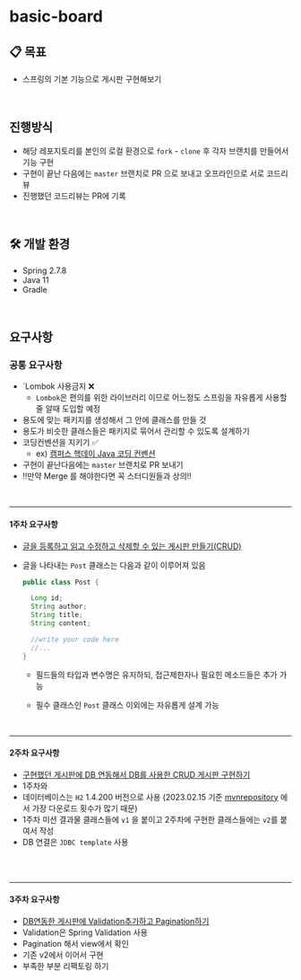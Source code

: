 # basic-board

## 📋 목표 
- 스프링의 기본 기능으로 게시판 구현해보기

<br>

## 진행방식
- 해당 레포지토리를 본인의 로컬 환경으로 `fork` - `clone` 후 각자 브랜치를 만들어서 기능 구현
- 구현이 끝난 다음에는 `master` 브랜치로 PR 으로 보내고 오프라인으로 서로 코드리뷰
- 진행했던 코드리뷰는 PR에 기록

<br>

## 🛠️ 개발 환경
- Spring 2.7.8
- Java 11
- Gradle

<br>

## 요구사항

### 공통 요구사항

- `Lombok 사용금지 ❌
  - `Lombok`은 편의를 위한 라이브러리 이므로 어느정도 스프링을 자유롭게 사용할 줄 알때 도입할  예정
-  용도에 맞는 패키지를 생성해서 그 안에 클래스를 만들 것
- 용도가 비슷한 클래스들은 패키지로 묶어서 관리할 수 있도록 설계하기
- 코딩컨벤션을 지키기 ✅
  - ex) [캠퍼스 핵데이 Java 코딩 컨벤션](https://naver.github.io/hackday-conventions-java/)
- 구현이 끝난다음에는 `master` 브랜치로 PR 보내기
- ‼️만약 Merge 를 해야한다면 꼭 스터디원들과 상의‼️


<br>
<hr>

#### 1주차 요구사항

- <u>글을 등록하고 읽고 수정하고 삭제할 수 있는 게시판 만들기(CRUD)</u>
- 글을 나타내는 `Post` 클래스는 다음과 같이 이루어져 있음

  ```java
  public class Post {

    Long id;
    String author;
    String title;
    String content;

    //write your code here
    //...
  }
  ```
  - 필드들의 타입과 변수명은 유지하되, 접근제한자나 필요힌 메소드들은 추가 가능
  - 필수 클래스인 `Post` 클래스 이외에는 자유롭게 설계 가능

    <br>
  
<hr>

#### 2주차 요구사항

- <u>구현했던 게시판에 DB 연동해서 DB를 사용한 CRUD 게시판 구현하기</u>
- 1주차와 
- 데이터베이스는 `H2`  1.4.200 버전으로 사용  (2023.02.15 기준 [mvnrepository](https://mvnrepository.com/artifact/com.h2database/h2) 에서 가장 다운로드 횟수가 많기 때문)  
- 1주차 미션 결과물 클래스들에 `v1` 을 붙이고 2주차에 구현한 클래스들에는 `v2`를 붙여서 작성 
- DB 연결은 `JDBC template` 사용

<br>
<br>

<hr>

#### 3주차 요구사항

- <u> DB연동한 게시판에 Validation추가하고 Pagination하기 </u>
- Validation은 Spring Validation 사용
- Pagination 해서 view에서 확인
- 기존 v2에서 이어서 구현
- 부족한 부분 리팩토링 하기
